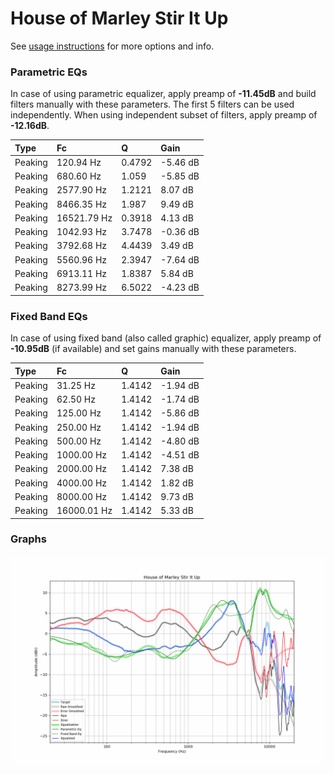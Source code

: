 # House of Marley Stir It Up
See [usage instructions](https://github.com/jaakkopasanen/AutoEq#usage) for more options and info.

### Parametric EQs
In case of using parametric equalizer, apply preamp of **-11.45dB** and build filters manually
with these parameters. The first 5 filters can be used independently.
When using independent subset of filters, apply preamp of **-12.16dB**.

| Type    | Fc          |      Q | Gain     |
|:--------|:------------|:-------|:---------|
| Peaking | 120.94 Hz   | 0.4792 | -5.46 dB |
| Peaking | 680.60 Hz   | 1.059  | -5.85 dB |
| Peaking | 2577.90 Hz  | 1.2121 | 8.07 dB  |
| Peaking | 8466.35 Hz  | 1.987  | 9.49 dB  |
| Peaking | 16521.79 Hz | 0.3918 | 4.13 dB  |
| Peaking | 1042.93 Hz  | 3.7478 | -0.36 dB |
| Peaking | 3792.68 Hz  | 4.4439 | 3.49 dB  |
| Peaking | 5560.96 Hz  | 2.3947 | -7.64 dB |
| Peaking | 6913.11 Hz  | 1.8387 | 5.84 dB  |
| Peaking | 8273.99 Hz  | 6.5022 | -4.23 dB |

### Fixed Band EQs
In case of using fixed band (also called graphic) equalizer, apply preamp of **-10.95dB**
(if available) and set gains manually with these parameters.

| Type    | Fc          |      Q | Gain     |
|:--------|:------------|:-------|:---------|
| Peaking | 31.25 Hz    | 1.4142 | -1.94 dB |
| Peaking | 62.50 Hz    | 1.4142 | -1.74 dB |
| Peaking | 125.00 Hz   | 1.4142 | -5.86 dB |
| Peaking | 250.00 Hz   | 1.4142 | -1.94 dB |
| Peaking | 500.00 Hz   | 1.4142 | -4.80 dB |
| Peaking | 1000.00 Hz  | 1.4142 | -4.51 dB |
| Peaking | 2000.00 Hz  | 1.4142 | 7.38 dB  |
| Peaking | 4000.00 Hz  | 1.4142 | 1.82 dB  |
| Peaking | 8000.00 Hz  | 1.4142 | 9.73 dB  |
| Peaking | 16000.01 Hz | 1.4142 | 5.33 dB  |

### Graphs
![](./House%20of%20Marley%20Stir%20It%20Up.png)
